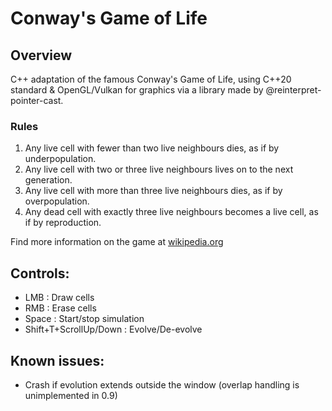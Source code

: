 # Conway's Game of Life
## Overview
C++ adaptation of the famous Conway's Game of Life, using C++20 standard & OpenGL/Vulkan for graphics via a library made by  @reinterpret-pointer-cast.

### Rules
1. Any live cell with fewer than two live neighbours dies, as if by underpopulation.
2. Any live cell with two or three live neighbours lives on to the next generation.
3. Any live cell with more than three live neighbours dies, as if by overpopulation.
4. Any dead cell with exactly three live neighbours becomes a live cell, as if by reproduction.

Find more information on the game at [wikipedia.org](https://en.wikipedia.org/wiki/Conway%27s_Game_of_Life)

## Controls:
- LMB : Draw cells
- RMB : Erase cells
- Space : Start/stop simulation  
- Shift+T+ScrollUp/Down : Evolve/De-evolve

## Known issues:
- Crash if evolution extends outside the window (overlap handling is unimplemented in 0.9)

